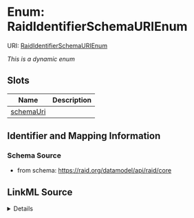 # Enum: RaidIdentifierSchemaURIEnum



URI: [RaidIdentifierSchemaURIEnum](RaidIdentifierSchemaURIEnum.md)


_This is a dynamic enum_



## Slots

| Name | Description |
| ---  | --- |
| [schemaUri](schemaUri.md) |  |






## Identifier and Mapping Information







### Schema Source


* from schema: https://raid.org/datamodel/api/raid/core






## LinkML Source

<details>
```yaml
name: RaidIdentifierSchemaURIEnum
from_schema: https://raid.org/datamodel/api/raid/core
rank: 1000
reachable_from:
  source_ontology: https://vocabs.ardc.edu.au/repository/api/sparql/raid_research-activity-identifier-raid-controlled-lists_raid-cl-v1-1
  source_nodes:
  - https://vocabulary.raid.org/identifier.schemaUri/170
  relationship_types:
  - skos:hasTopConcept
  is_direct: true
  include_self: false
  traverse_up: false

```
</details>
